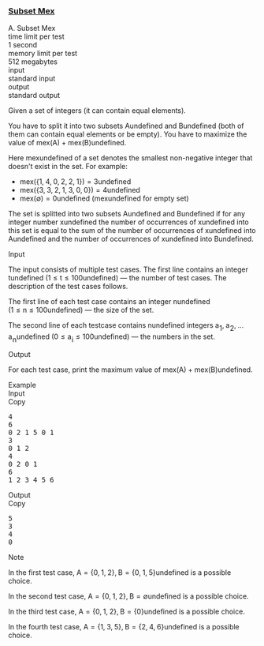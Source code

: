 <h3><a href="https://codeforces.com/contest/1406/problem/A" target="_blank" rel="noopener noreferrer">Subset Mex</a></h3>
<div class="header"><div class="title">A. Subset Mex</div><div class="time-limit"><div class="property-title">time limit per test</div>1 second</div><div class="memory-limit"><div class="property-title">memory limit per test</div>512 megabytes</div><div class="input-file input-standard"><div class="property-title">input</div>standard input</div><div class="output-file output-standard"><div class="property-title">output</div>standard output</div></div><div><p>Given a set of integers (it can contain equal elements).</p><p>You have to split it into two subsets <span class="MathJax_Preview" style="color: inherit;"><span class="MJXp-math" id="MJXp-Span-1"><span class="MJXp-mi MJXp-italic" id="MJXp-Span-2">A</span></span></span>undefined and <span class="MathJax_Preview" style="color: inherit;"><span class="MJXp-math" id="MJXp-Span-3"><span class="MJXp-mi MJXp-italic" id="MJXp-Span-4">B</span></span></span>undefined (both of them can contain equal elements or be empty). You have to maximize the value of <span class="MathJax_Preview" style="color: inherit;"><span class="MJXp-math" id="MJXp-Span-5"><span class="MJXp-mi MJXp-italic" id="MJXp-Span-6">m</span><span class="MJXp-mi MJXp-italic" id="MJXp-Span-7">e</span><span class="MJXp-mi MJXp-italic" id="MJXp-Span-8">x</span><span class="MJXp-mo" id="MJXp-Span-9" style="margin-left: 0em; margin-right: 0em;">(</span><span class="MJXp-mi MJXp-italic" id="MJXp-Span-10">A</span><span class="MJXp-mo" id="MJXp-Span-11" style="margin-left: 0em; margin-right: 0em;">)</span><span class="MJXp-mo" id="MJXp-Span-12" style="margin-left: 0.267em; margin-right: 0.267em;">+</span><span class="MJXp-mi MJXp-italic" id="MJXp-Span-13">m</span><span class="MJXp-mi MJXp-italic" id="MJXp-Span-14">e</span><span class="MJXp-mi MJXp-italic" id="MJXp-Span-15">x</span><span class="MJXp-mo" id="MJXp-Span-16" style="margin-left: 0em; margin-right: 0em;">(</span><span class="MJXp-mi MJXp-italic" id="MJXp-Span-17">B</span><span class="MJXp-mo" id="MJXp-Span-18" style="margin-left: 0em; margin-right: 0em;">)</span></span></span>undefined.</p><p>Here <span class="MathJax_Preview" style="color: inherit;"><span class="MJXp-math" id="MJXp-Span-19"><span class="MJXp-mi MJXp-italic" id="MJXp-Span-20">m</span><span class="MJXp-mi MJXp-italic" id="MJXp-Span-21">e</span><span class="MJXp-mi MJXp-italic" id="MJXp-Span-22">x</span></span></span>undefined of a set denotes the smallest non-negative integer that doesn't exist in the set. For example: </p><ul> <li> <span class="MathJax_Preview" style="color: inherit;"><span class="MJXp-math" id="MJXp-Span-23"><span class="MJXp-mi MJXp-italic" id="MJXp-Span-24">m</span><span class="MJXp-mi MJXp-italic" id="MJXp-Span-25">e</span><span class="MJXp-mi MJXp-italic" id="MJXp-Span-26">x</span><span class="MJXp-mo" id="MJXp-Span-27" style="margin-left: 0em; margin-right: 0em;">(</span><span class="MJXp-mo" id="MJXp-Span-28" style="margin-left: 0em; margin-right: 0em;">{</span><span class="MJXp-mn" id="MJXp-Span-29">1</span><span class="MJXp-mo" id="MJXp-Span-30" style="margin-left: 0em; margin-right: 0.222em;">,</span><span class="MJXp-mn" id="MJXp-Span-31">4</span><span class="MJXp-mo" id="MJXp-Span-32" style="margin-left: 0em; margin-right: 0.222em;">,</span><span class="MJXp-mn" id="MJXp-Span-33">0</span><span class="MJXp-mo" id="MJXp-Span-34" style="margin-left: 0em; margin-right: 0.222em;">,</span><span class="MJXp-mn" id="MJXp-Span-35">2</span><span class="MJXp-mo" id="MJXp-Span-36" style="margin-left: 0em; margin-right: 0.222em;">,</span><span class="MJXp-mn" id="MJXp-Span-37">2</span><span class="MJXp-mo" id="MJXp-Span-38" style="margin-left: 0em; margin-right: 0.222em;">,</span><span class="MJXp-mn" id="MJXp-Span-39">1</span><span class="MJXp-mo" id="MJXp-Span-40" style="margin-left: 0em; margin-right: 0em;">}</span><span class="MJXp-mo" id="MJXp-Span-41" style="margin-left: 0em; margin-right: 0em;">)</span><span class="MJXp-mo" id="MJXp-Span-42" style="margin-left: 0.333em; margin-right: 0.333em;">=</span><span class="MJXp-mn" id="MJXp-Span-43">3</span></span></span>undefined </li><li> <span class="MathJax_Preview" style="color: inherit;"><span class="MJXp-math" id="MJXp-Span-44"><span class="MJXp-mi MJXp-italic" id="MJXp-Span-45">m</span><span class="MJXp-mi MJXp-italic" id="MJXp-Span-46">e</span><span class="MJXp-mi MJXp-italic" id="MJXp-Span-47">x</span><span class="MJXp-mo" id="MJXp-Span-48" style="margin-left: 0em; margin-right: 0em;">(</span><span class="MJXp-mo" id="MJXp-Span-49" style="margin-left: 0em; margin-right: 0em;">{</span><span class="MJXp-mn" id="MJXp-Span-50">3</span><span class="MJXp-mo" id="MJXp-Span-51" style="margin-left: 0em; margin-right: 0.222em;">,</span><span class="MJXp-mn" id="MJXp-Span-52">3</span><span class="MJXp-mo" id="MJXp-Span-53" style="margin-left: 0em; margin-right: 0.222em;">,</span><span class="MJXp-mn" id="MJXp-Span-54">2</span><span class="MJXp-mo" id="MJXp-Span-55" style="margin-left: 0em; margin-right: 0.222em;">,</span><span class="MJXp-mn" id="MJXp-Span-56">1</span><span class="MJXp-mo" id="MJXp-Span-57" style="margin-left: 0em; margin-right: 0.222em;">,</span><span class="MJXp-mn" id="MJXp-Span-58">3</span><span class="MJXp-mo" id="MJXp-Span-59" style="margin-left: 0em; margin-right: 0.222em;">,</span><span class="MJXp-mn" id="MJXp-Span-60">0</span><span class="MJXp-mo" id="MJXp-Span-61" style="margin-left: 0em; margin-right: 0.222em;">,</span><span class="MJXp-mn" id="MJXp-Span-62">0</span><span class="MJXp-mo" id="MJXp-Span-63" style="margin-left: 0em; margin-right: 0em;">}</span><span class="MJXp-mo" id="MJXp-Span-64" style="margin-left: 0em; margin-right: 0em;">)</span><span class="MJXp-mo" id="MJXp-Span-65" style="margin-left: 0.333em; margin-right: 0.333em;">=</span><span class="MJXp-mn" id="MJXp-Span-66">4</span></span></span>undefined </li><li> <span class="MathJax_Preview" style="color: inherit;"><span class="MJXp-math" id="MJXp-Span-67"><span class="MJXp-mi MJXp-italic" id="MJXp-Span-68">m</span><span class="MJXp-mi MJXp-italic" id="MJXp-Span-69">e</span><span class="MJXp-mi MJXp-italic" id="MJXp-Span-70">x</span><span class="MJXp-mo" id="MJXp-Span-71" style="margin-left: 0em; margin-right: 0em;">(</span><span class="MJXp-mi MJXp-italic" id="MJXp-Span-72">∅</span><span class="MJXp-mo" id="MJXp-Span-73" style="margin-left: 0em; margin-right: 0em;">)</span><span class="MJXp-mo" id="MJXp-Span-74" style="margin-left: 0.333em; margin-right: 0.333em;">=</span><span class="MJXp-mn" id="MJXp-Span-75">0</span></span></span>undefined (<span class="MathJax_Preview" style="color: inherit;"><span class="MJXp-math" id="MJXp-Span-76"><span class="MJXp-mi MJXp-italic" id="MJXp-Span-77">m</span><span class="MJXp-mi MJXp-italic" id="MJXp-Span-78">e</span><span class="MJXp-mi MJXp-italic" id="MJXp-Span-79">x</span></span></span>undefined for empty set) </li></ul><p>The set is splitted into two subsets <span class="MathJax_Preview" style="color: inherit;"><span class="MJXp-math" id="MJXp-Span-80"><span class="MJXp-mi MJXp-italic" id="MJXp-Span-81">A</span></span></span>undefined and <span class="MathJax_Preview" style="color: inherit;"><span class="MJXp-math" id="MJXp-Span-82"><span class="MJXp-mi MJXp-italic" id="MJXp-Span-83">B</span></span></span>undefined if for any integer number <span class="MathJax_Preview" style="color: inherit;"><span class="MJXp-math" id="MJXp-Span-84"><span class="MJXp-mi MJXp-italic" id="MJXp-Span-85">x</span></span></span>undefined the number of occurrences of <span class="MathJax_Preview" style="color: inherit;"><span class="MJXp-math" id="MJXp-Span-86"><span class="MJXp-mi MJXp-italic" id="MJXp-Span-87">x</span></span></span>undefined into this set is equal to the sum of the number of occurrences of <span class="MathJax_Preview" style="color: inherit;"><span class="MJXp-math" id="MJXp-Span-88"><span class="MJXp-mi MJXp-italic" id="MJXp-Span-89">x</span></span></span>undefined into <span class="MathJax_Preview" style="color: inherit;"><span class="MJXp-math" id="MJXp-Span-90"><span class="MJXp-mi MJXp-italic" id="MJXp-Span-91">A</span></span></span>undefined and the number of occurrences of <span class="MathJax_Preview" style="color: inherit;"><span class="MJXp-math" id="MJXp-Span-92"><span class="MJXp-mi MJXp-italic" id="MJXp-Span-93">x</span></span></span>undefined into <span class="MathJax_Preview" style="color: inherit;"><span class="MJXp-math" id="MJXp-Span-94"><span class="MJXp-mi MJXp-italic" id="MJXp-Span-95">B</span></span></span>undefined.</p></div><div class="input-specification"><div class="section-title">Input</div><p>The input consists of multiple test cases. The first line contains an integer <span class="MathJax_Preview" style="color: inherit;"><span class="MJXp-math" id="MJXp-Span-96"><span class="MJXp-mi MJXp-italic" id="MJXp-Span-97">t</span></span></span>undefined (<span class="MathJax_Preview" style="color: inherit;"><span class="MJXp-math" id="MJXp-Span-98"><span class="MJXp-mn" id="MJXp-Span-99">1</span><span class="MJXp-mo" id="MJXp-Span-100" style="margin-left: 0.333em; margin-right: 0.333em;">≤</span><span class="MJXp-mi MJXp-italic" id="MJXp-Span-101">t</span><span class="MJXp-mo" id="MJXp-Span-102" style="margin-left: 0.333em; margin-right: 0.333em;">≤</span><span class="MJXp-mn" id="MJXp-Span-103">100</span></span></span>undefined) — the number of test cases. The description of the test cases follows.</p><p>The first line of each test case contains an integer <span class="MathJax_Preview" style="color: inherit;"><span class="MJXp-math" id="MJXp-Span-104"><span class="MJXp-mi MJXp-italic" id="MJXp-Span-105">n</span></span></span>undefined (<span class="MathJax_Preview" style="color: inherit;"><span class="MJXp-math" id="MJXp-Span-106"><span class="MJXp-mn" id="MJXp-Span-107">1</span><span class="MJXp-mo" id="MJXp-Span-108" style="margin-left: 0.333em; margin-right: 0.333em;">≤</span><span class="MJXp-mi MJXp-italic" id="MJXp-Span-109">n</span><span class="MJXp-mo" id="MJXp-Span-110" style="margin-left: 0.333em; margin-right: 0.333em;">≤</span><span class="MJXp-mn" id="MJXp-Span-111">100</span></span></span>undefined) — the size of the set.</p><p>The second line of each testcase contains <span class="MathJax_Preview" style="color: inherit;"><span class="MJXp-math" id="MJXp-Span-112"><span class="MJXp-mi MJXp-italic" id="MJXp-Span-113">n</span></span></span>undefined integers <span class="MathJax_Preview" style="color: inherit;"><span class="MJXp-math" id="MJXp-Span-114"><span class="MJXp-msubsup" id="MJXp-Span-115"><span class="MJXp-mi MJXp-italic" id="MJXp-Span-116" style="margin-right: 0.05em;">a</span><span class="MJXp-mn MJXp-script" id="MJXp-Span-117" style="vertical-align: -0.4em;">1</span></span><span class="MJXp-mo" id="MJXp-Span-118" style="margin-left: 0em; margin-right: 0.222em;">,</span><span class="MJXp-msubsup" id="MJXp-Span-119"><span class="MJXp-mi MJXp-italic" id="MJXp-Span-120" style="margin-right: 0.05em;">a</span><span class="MJXp-mn MJXp-script" id="MJXp-Span-121" style="vertical-align: -0.4em;">2</span></span><span class="MJXp-mo" id="MJXp-Span-122" style="margin-left: 0em; margin-right: 0.222em;">,</span><span class="MJXp-mo" id="MJXp-Span-123" style="margin-left: 0em; margin-right: 0em;">…</span><span class="MJXp-msubsup" id="MJXp-Span-124"><span class="MJXp-mi MJXp-italic" id="MJXp-Span-125" style="margin-right: 0.05em;">a</span><span class="MJXp-mi MJXp-italic MJXp-script" id="MJXp-Span-126" style="vertical-align: -0.4em;">n</span></span></span></span>undefined (<span class="MathJax_Preview" style="color: inherit;"><span class="MJXp-math" id="MJXp-Span-127"><span class="MJXp-mn" id="MJXp-Span-128">0</span><span class="MJXp-mo" id="MJXp-Span-129" style="margin-left: 0.333em; margin-right: 0.333em;">≤</span><span class="MJXp-msubsup" id="MJXp-Span-130"><span class="MJXp-mi MJXp-italic" id="MJXp-Span-131" style="margin-right: 0.05em;">a</span><span class="MJXp-mi MJXp-italic MJXp-script" id="MJXp-Span-132" style="vertical-align: -0.4em;">i</span></span><span class="MJXp-mo" id="MJXp-Span-133" style="margin-left: 0.333em; margin-right: 0.333em;">≤</span><span class="MJXp-mn" id="MJXp-Span-134">100</span></span></span>undefined) — the numbers in the set.</p></div><div class="output-specification"><div class="section-title">Output</div><p>For each test case, print the maximum value of <span class="MathJax_Preview" style="color: inherit;"><span class="MJXp-math" id="MJXp-Span-135"><span class="MJXp-mi MJXp-italic" id="MJXp-Span-136">m</span><span class="MJXp-mi MJXp-italic" id="MJXp-Span-137">e</span><span class="MJXp-mi MJXp-italic" id="MJXp-Span-138">x</span><span class="MJXp-mo" id="MJXp-Span-139" style="margin-left: 0em; margin-right: 0em;">(</span><span class="MJXp-mi MJXp-italic" id="MJXp-Span-140">A</span><span class="MJXp-mo" id="MJXp-Span-141" style="margin-left: 0em; margin-right: 0em;">)</span><span class="MJXp-mo" id="MJXp-Span-142" style="margin-left: 0.267em; margin-right: 0.267em;">+</span><span class="MJXp-mi MJXp-italic" id="MJXp-Span-143">m</span><span class="MJXp-mi MJXp-italic" id="MJXp-Span-144">e</span><span class="MJXp-mi MJXp-italic" id="MJXp-Span-145">x</span><span class="MJXp-mo" id="MJXp-Span-146" style="margin-left: 0em; margin-right: 0em;">(</span><span class="MJXp-mi MJXp-italic" id="MJXp-Span-147">B</span><span class="MJXp-mo" id="MJXp-Span-148" style="margin-left: 0em; margin-right: 0em;">)</span></span></span>undefined.</p></div><div class="sample-tests"><div class="section-title">Example</div><div class="sample-test"><div class="input"><div class="title">Input<div title="Copy" data-clipboard-target="#id006410291940643139" id="id007488049532331487" class="input-output-copier">Copy</div></div><pre id="id006410291940643139">4
6
0 2 1 5 0 1
3
0 1 2
4
0 2 0 1
6
1 2 3 4 5 6
</pre></div><div class="output"><div class="title">Output<div title="Copy" data-clipboard-target="#id0022022034404564683" id="id009732858533842771" class="input-output-copier">Copy</div></div><pre id="id0022022034404564683">5
3
4
0
</pre></div></div></div><div class="note"><div class="section-title">Note</div><p>In the first test case, <span class="MathJax_Preview" style="color: inherit;"><span class="MJXp-math" id="MJXp-Span-149"><span class="MJXp-mi MJXp-italic" id="MJXp-Span-150">A</span><span class="MJXp-mo" id="MJXp-Span-151" style="margin-left: 0.333em; margin-right: 0.333em;">=</span><span class="MJXp-mrow" id="MJXp-Span-152"><span class="MJXp-mo" id="MJXp-Span-153" style="margin-left: 0em; margin-right: 0em;">{</span><span class="MJXp-mn" id="MJXp-Span-154">0</span><span class="MJXp-mo" id="MJXp-Span-155" style="margin-left: 0em; margin-right: 0.222em;">,</span><span class="MJXp-mn" id="MJXp-Span-156">1</span><span class="MJXp-mo" id="MJXp-Span-157" style="margin-left: 0em; margin-right: 0.222em;">,</span><span class="MJXp-mn" id="MJXp-Span-158">2</span><span class="MJXp-mo" id="MJXp-Span-159" style="margin-left: 0em; margin-right: 0em;">}</span></span><span class="MJXp-mo" id="MJXp-Span-160" style="margin-left: 0em; margin-right: 0.222em;">,</span><span class="MJXp-mi MJXp-italic" id="MJXp-Span-161">B</span><span class="MJXp-mo" id="MJXp-Span-162" style="margin-left: 0.333em; margin-right: 0.333em;">=</span><span class="MJXp-mrow" id="MJXp-Span-163"><span class="MJXp-mo" id="MJXp-Span-164" style="margin-left: 0em; margin-right: 0em;">{</span><span class="MJXp-mn" id="MJXp-Span-165">0</span><span class="MJXp-mo" id="MJXp-Span-166" style="margin-left: 0em; margin-right: 0.222em;">,</span><span class="MJXp-mn" id="MJXp-Span-167">1</span><span class="MJXp-mo" id="MJXp-Span-168" style="margin-left: 0em; margin-right: 0.222em;">,</span><span class="MJXp-mn" id="MJXp-Span-169">5</span><span class="MJXp-mo" id="MJXp-Span-170" style="margin-left: 0em; margin-right: 0em;">}</span></span></span></span>undefined is a possible choice.</p><p>In the second test case, <span class="MathJax_Preview" style="color: inherit;"><span class="MJXp-math" id="MJXp-Span-171"><span class="MJXp-mi MJXp-italic" id="MJXp-Span-172">A</span><span class="MJXp-mo" id="MJXp-Span-173" style="margin-left: 0.333em; margin-right: 0.333em;">=</span><span class="MJXp-mrow" id="MJXp-Span-174"><span class="MJXp-mo" id="MJXp-Span-175" style="margin-left: 0em; margin-right: 0em;">{</span><span class="MJXp-mn" id="MJXp-Span-176">0</span><span class="MJXp-mo" id="MJXp-Span-177" style="margin-left: 0em; margin-right: 0.222em;">,</span><span class="MJXp-mn" id="MJXp-Span-178">1</span><span class="MJXp-mo" id="MJXp-Span-179" style="margin-left: 0em; margin-right: 0.222em;">,</span><span class="MJXp-mn" id="MJXp-Span-180">2</span><span class="MJXp-mo" id="MJXp-Span-181" style="margin-left: 0em; margin-right: 0em;">}</span></span><span class="MJXp-mo" id="MJXp-Span-182" style="margin-left: 0em; margin-right: 0.222em;">,</span><span class="MJXp-mi MJXp-italic" id="MJXp-Span-183">B</span><span class="MJXp-mo" id="MJXp-Span-184" style="margin-left: 0.333em; margin-right: 0.333em;">=</span><span class="MJXp-mi MJXp-italic" id="MJXp-Span-185">∅</span></span></span>undefined is a possible choice.</p><p>In the third test case, <span class="MathJax_Preview" style="color: inherit;"><span class="MJXp-math" id="MJXp-Span-186"><span class="MJXp-mi MJXp-italic" id="MJXp-Span-187">A</span><span class="MJXp-mo" id="MJXp-Span-188" style="margin-left: 0.333em; margin-right: 0.333em;">=</span><span class="MJXp-mrow" id="MJXp-Span-189"><span class="MJXp-mo" id="MJXp-Span-190" style="margin-left: 0em; margin-right: 0em;">{</span><span class="MJXp-mn" id="MJXp-Span-191">0</span><span class="MJXp-mo" id="MJXp-Span-192" style="margin-left: 0em; margin-right: 0.222em;">,</span><span class="MJXp-mn" id="MJXp-Span-193">1</span><span class="MJXp-mo" id="MJXp-Span-194" style="margin-left: 0em; margin-right: 0.222em;">,</span><span class="MJXp-mn" id="MJXp-Span-195">2</span><span class="MJXp-mo" id="MJXp-Span-196" style="margin-left: 0em; margin-right: 0em;">}</span></span><span class="MJXp-mo" id="MJXp-Span-197" style="margin-left: 0em; margin-right: 0.222em;">,</span><span class="MJXp-mi MJXp-italic" id="MJXp-Span-198">B</span><span class="MJXp-mo" id="MJXp-Span-199" style="margin-left: 0.333em; margin-right: 0.333em;">=</span><span class="MJXp-mrow" id="MJXp-Span-200"><span class="MJXp-mo" id="MJXp-Span-201" style="margin-left: 0em; margin-right: 0em;">{</span><span class="MJXp-mn" id="MJXp-Span-202">0</span><span class="MJXp-mo" id="MJXp-Span-203" style="margin-left: 0em; margin-right: 0em;">}</span></span></span></span>undefined is a possible choice.</p><p>In the fourth test case, <span class="MathJax_Preview" style="color: inherit;"><span class="MJXp-math" id="MJXp-Span-204"><span class="MJXp-mi MJXp-italic" id="MJXp-Span-205">A</span><span class="MJXp-mo" id="MJXp-Span-206" style="margin-left: 0.333em; margin-right: 0.333em;">=</span><span class="MJXp-mrow" id="MJXp-Span-207"><span class="MJXp-mo" id="MJXp-Span-208" style="margin-left: 0em; margin-right: 0em;">{</span><span class="MJXp-mn" id="MJXp-Span-209">1</span><span class="MJXp-mo" id="MJXp-Span-210" style="margin-left: 0em; margin-right: 0.222em;">,</span><span class="MJXp-mn" id="MJXp-Span-211">3</span><span class="MJXp-mo" id="MJXp-Span-212" style="margin-left: 0em; margin-right: 0.222em;">,</span><span class="MJXp-mn" id="MJXp-Span-213">5</span><span class="MJXp-mo" id="MJXp-Span-214" style="margin-left: 0em; margin-right: 0em;">}</span></span><span class="MJXp-mo" id="MJXp-Span-215" style="margin-left: 0em; margin-right: 0.222em;">,</span><span class="MJXp-mi MJXp-italic" id="MJXp-Span-216">B</span><span class="MJXp-mo" id="MJXp-Span-217" style="margin-left: 0.333em; margin-right: 0.333em;">=</span><span class="MJXp-mrow" id="MJXp-Span-218"><span class="MJXp-mo" id="MJXp-Span-219" style="margin-left: 0em; margin-right: 0em;">{</span><span class="MJXp-mn" id="MJXp-Span-220">2</span><span class="MJXp-mo" id="MJXp-Span-221" style="margin-left: 0em; margin-right: 0.222em;">,</span><span class="MJXp-mn" id="MJXp-Span-222">4</span><span class="MJXp-mo" id="MJXp-Span-223" style="margin-left: 0em; margin-right: 0.222em;">,</span><span class="MJXp-mn" id="MJXp-Span-224">6</span><span class="MJXp-mo" id="MJXp-Span-225" style="margin-left: 0em; margin-right: 0em;">}</span></span></span></span>undefined is a possible choice.</p></div>
